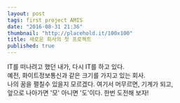 ```yaml
---
layout: post
tags: first project AMIS
date: "2016-08-31 21:36"
thumbnail: "http://placehold.it/100x100"
title: 새로운 회사의 첫 프로젝트
published: true
---
```


IT를 떠나려고 했던 내가, 다시 IT를 하고 있다.<br>
예전, 화이트정보통신과 같은 크기를 가지고 있는 회사.<br>
나의 꿈을 펼칠수 있을지 모르겠다. 여기서 머무르면, 기계가 되고,<br>
앞으로 나아가면 '모' 아니면 '도'이다. 한번 도전해 보자!